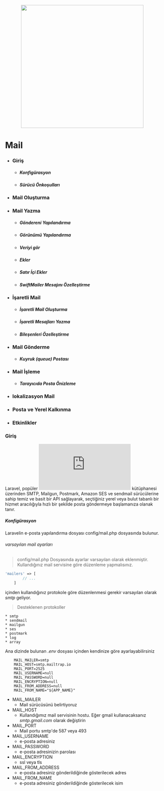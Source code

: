 <p align="center"><img src="https://res.cloudinary.com/dtfbvvkyp/image/upload/v1566331377/laravel-logolockup-cmyk-red.svg" width="400"></p>

# Mail

* ### Giriş 
  * ##### Konfigürasyon
  * ##### Sürücü Önkoşulları
* ### Mail Oluşturma
* ### Mail Yazma
    * ##### Göndereni Yapılandırma
    * ##### Görünümü Yapılandırma
    * ##### Veriyi gör
    * ##### Ekler
    * ##### Satır İçi Ekler
    * ##### SwiftMailer Mesajını Özelleştirme
* ### İşaretli Mail 
    * ##### İşaretli Mail Oluşturma
    * ##### İşaretli Mesajları Yazma
    * ##### Bileşenleri Özelleştirme
* ### Mail Gönderme
    * ##### Kuyruk (queue) Postası
* ### Mail İşleme
    * ##### Tarayıcıda Posta Önizleme
* ### lokalizasyon Mail
* ### Posta ve Yerel Kalkınma
* ### Etkinlikler

### Giriş 
Laravel, popüler ![SwiftMailer](https://swiftmailer.symfony.com/docs/introduction.html) kütüphanesi üzerinden SMTP, Mailgun, Postmark, Amazon SES ve sendmail sürücülerine sahip temiz ve basit bir API sağlayarak, seçtiğiniz yerel veya bulut tabanlı bir hizmet aracılığıyla hızlı bir şekilde posta göndermeye başlamanıza olanak tanır.

##### Konfigürasyon 
Laravelin e-posta yapılandırma dosyası config/mail.php dosyasında bulunur.

###### varsayılan mail ayarları
> config/mail.php
Dosyasında ayarlar varsayılan olarak eklenmiştir. Kullandığınız mail servisine göre düzenleme yapmalısınız. 
```php
'mailers' => [
        // ...
    ]
```
içinden kullandığınız protokole göre düzenlenmesi gerekir varsayılan olarak _smtp_ geliyor.

> Desteklenen protokoller
```
* smtp 
* sendmail 
* mailgun 
* ses 
* postmark 
* log 
* array

```

Ana dizinde bulunan _.env_ dosyası içinden kendinize göre ayarlayabilirsiniz

```environment
    MAIL_MAILER=smtp
    MAIL_HOST=smtp.mailtrap.io
    MAIL_PORT=2525
    MAIL_USERNAME=null
    MAIL_PASSWORD=null
    MAIL_ENCRYPTION=null
    MAIL_FROM_ADDRESS=null
    MAIL_FROM_NAME="${APP_NAME}"
```
* MAIL_MAILER
    * Mail sürücüsünü belirtiyoruz
* MAIL_HOST
    * Kullandığımız mail servisinin hostu. Eğer gmail kullanacaksanız _smtp.gmail.com_ olarak değiştirin 
* MAIL_PORT
    * Mail portu smtp'de 587 veya 493
* MAIL_USERNAME
    * e-posta adresiniz
* MAIL_PASSWORD
    * e-posta adresinizin parolası
* MAIL_ENCRYPTION
    * ssl veya tls 
* MAIL_FROM_ADDRESS
    * e-posta adresiniz gönderildiğinde gösterilecek adres
* MAIL_FROM_NAME
    * e-posta adresiniz gönderildiğinde gösterilecek isim